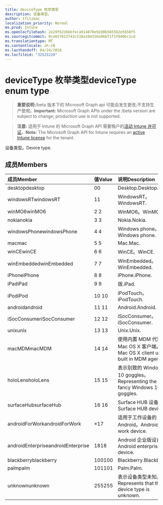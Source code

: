 ```yaml
---
title: deviceType 枚举类型
description: 设备类型。
author: tfitzmac
localization_priority: Normal
ms.prod: Intune
ms.openlocfilehash: 2e29fb236bbfeca914878e92d8b565502e5658f5
ms.sourcegitcommit: 0ce657622f42c510a104156a96bf1f1f040bc1cd
ms.translationtype: MT
ms.contentlocale: zh-CN
ms.lasthandoff: 04/24/2019
ms.locfileid: "32525220"
---
```

# <a name="devicetype-enum-type"></a><span data-ttu-id="44548-103">deviceType 枚举类型</span><span class="sxs-lookup"><span data-stu-id="44548-103">deviceType enum type</span></span>

> <span data-ttu-id="44548-104">**重要说明:**/beta 版本下的 Microsoft Graph api 可能会发生更改;不支持生产使用。</span><span class="sxs-lookup"><span data-stu-id="44548-104">**Important:** Microsoft Graph APIs under the /beta version are subject to change; production use is not supported.</span></span>

> <span data-ttu-id="44548-105">**注意:** 适用于 Intune 的 Microsoft Graph API 需要租户的[活动 Intune 许可证](https://go.microsoft.com/fwlink/?linkid=839381)。</span><span class="sxs-lookup"><span data-stu-id="44548-105">**Note:** The Microsoft Graph API for Intune requires an [active Intune license](https://go.microsoft.com/fwlink/?linkid=839381) for the tenant.</span></span>

<span data-ttu-id="44548-106">设备类型。</span><span class="sxs-lookup"><span data-stu-id="44548-106">Device type.</span></span>

## <a name="members"></a><span data-ttu-id="44548-107">成员</span><span class="sxs-lookup"><span data-stu-id="44548-107">Members</span></span>
|<span data-ttu-id="44548-108">成员</span><span class="sxs-lookup"><span data-stu-id="44548-108">Member</span></span>|<span data-ttu-id="44548-109">值</span><span class="sxs-lookup"><span data-stu-id="44548-109">Value</span></span>|<span data-ttu-id="44548-110">说明</span><span class="sxs-lookup"><span data-stu-id="44548-110">Description</span></span>|
|:---|:---|:---|
|<span data-ttu-id="44548-111">desktop</span><span class="sxs-lookup"><span data-stu-id="44548-111">desktop</span></span>|<span data-ttu-id="44548-112">0</span><span class="sxs-lookup"><span data-stu-id="44548-112">0</span></span>|<span data-ttu-id="44548-113">Desktop.</span><span class="sxs-lookup"><span data-stu-id="44548-113">Desktop.</span></span>|
|<span data-ttu-id="44548-114">windowsRT</span><span class="sxs-lookup"><span data-stu-id="44548-114">windowsRT</span></span>|<span data-ttu-id="44548-115">1</span><span class="sxs-lookup"><span data-stu-id="44548-115">1</span></span>|<span data-ttu-id="44548-116">WindowsRT。</span><span class="sxs-lookup"><span data-stu-id="44548-116">WindowsRT.</span></span>|
|<span data-ttu-id="44548-117">winMO6</span><span class="sxs-lookup"><span data-stu-id="44548-117">winMO6</span></span>|<span data-ttu-id="44548-118">2 </span><span class="sxs-lookup"><span data-stu-id="44548-118">2</span></span>|<span data-ttu-id="44548-119">WinMO6。</span><span class="sxs-lookup"><span data-stu-id="44548-119">WinMO6.</span></span>|
|<span data-ttu-id="44548-120">nokia</span><span class="sxs-lookup"><span data-stu-id="44548-120">nokia</span></span>|<span data-ttu-id="44548-121">3 </span><span class="sxs-lookup"><span data-stu-id="44548-121">3</span></span>|<span data-ttu-id="44548-122">Nokia.</span><span class="sxs-lookup"><span data-stu-id="44548-122">Nokia.</span></span>|
|<span data-ttu-id="44548-123">windowsPhone</span><span class="sxs-lookup"><span data-stu-id="44548-123">windowsPhone</span></span>|<span data-ttu-id="44548-124">4 </span><span class="sxs-lookup"><span data-stu-id="44548-124">4</span></span>|<span data-ttu-id="44548-125">Windows phone。</span><span class="sxs-lookup"><span data-stu-id="44548-125">Windows phone.</span></span>|
|<span data-ttu-id="44548-126">mac</span><span class="sxs-lookup"><span data-stu-id="44548-126">mac</span></span>|<span data-ttu-id="44548-127">5 </span><span class="sxs-lookup"><span data-stu-id="44548-127">5</span></span>|<span data-ttu-id="44548-128">Mac.</span><span class="sxs-lookup"><span data-stu-id="44548-128">Mac.</span></span>|
|<span data-ttu-id="44548-129">winCE</span><span class="sxs-lookup"><span data-stu-id="44548-129">winCE</span></span>|<span data-ttu-id="44548-130">6 </span><span class="sxs-lookup"><span data-stu-id="44548-130">6</span></span>|<span data-ttu-id="44548-131">WinCE。</span><span class="sxs-lookup"><span data-stu-id="44548-131">WinCE.</span></span>|
|<span data-ttu-id="44548-132">winEmbedded</span><span class="sxs-lookup"><span data-stu-id="44548-132">winEmbedded</span></span>|<span data-ttu-id="44548-133">7 </span><span class="sxs-lookup"><span data-stu-id="44548-133">7</span></span>|<span data-ttu-id="44548-134">WinEmbedded。</span><span class="sxs-lookup"><span data-stu-id="44548-134">WinEmbedded.</span></span>|
|<span data-ttu-id="44548-135">iPhone</span><span class="sxs-lookup"><span data-stu-id="44548-135">iPhone</span></span>|<span data-ttu-id="44548-136">8 </span><span class="sxs-lookup"><span data-stu-id="44548-136">8</span></span>|<span data-ttu-id="44548-137">iPhone.</span><span class="sxs-lookup"><span data-stu-id="44548-137">iPhone.</span></span>|
|<span data-ttu-id="44548-138">iPad</span><span class="sxs-lookup"><span data-stu-id="44548-138">iPad</span></span>|<span data-ttu-id="44548-139">9 </span><span class="sxs-lookup"><span data-stu-id="44548-139">9</span></span>|<span data-ttu-id="44548-140">版.</span><span class="sxs-lookup"><span data-stu-id="44548-140">iPad.</span></span>|
|<span data-ttu-id="44548-141">iPod</span><span class="sxs-lookup"><span data-stu-id="44548-141">iPod</span></span>|<span data-ttu-id="44548-142">10 </span><span class="sxs-lookup"><span data-stu-id="44548-142">10</span></span>|<span data-ttu-id="44548-143">iPodTouch。</span><span class="sxs-lookup"><span data-stu-id="44548-143">iPodTouch.</span></span>|
|<span data-ttu-id="44548-144">android</span><span class="sxs-lookup"><span data-stu-id="44548-144">android</span></span>|<span data-ttu-id="44548-145">11 </span><span class="sxs-lookup"><span data-stu-id="44548-145">11</span></span>|<span data-ttu-id="44548-146">Android.</span><span class="sxs-lookup"><span data-stu-id="44548-146">Android.</span></span>|
|<span data-ttu-id="44548-147">iSocConsumer</span><span class="sxs-lookup"><span data-stu-id="44548-147">iSocConsumer</span></span>|<span data-ttu-id="44548-148">12 </span><span class="sxs-lookup"><span data-stu-id="44548-148">12</span></span>|<span data-ttu-id="44548-149">iSocConsumer。</span><span class="sxs-lookup"><span data-stu-id="44548-149">iSocConsumer.</span></span>|
|<span data-ttu-id="44548-150">unix</span><span class="sxs-lookup"><span data-stu-id="44548-150">unix</span></span>|<span data-ttu-id="44548-151">13 </span><span class="sxs-lookup"><span data-stu-id="44548-151">13</span></span>|<span data-ttu-id="44548-152">Unix.</span><span class="sxs-lookup"><span data-stu-id="44548-152">Unix.</span></span>|
|<span data-ttu-id="44548-153">macMDM</span><span class="sxs-lookup"><span data-stu-id="44548-153">macMDM</span></span>|<span data-ttu-id="44548-154">14 </span><span class="sxs-lookup"><span data-stu-id="44548-154">14</span></span>|<span data-ttu-id="44548-155">使用内置 MDM 代理的 Mac OS X 客户端。</span><span class="sxs-lookup"><span data-stu-id="44548-155">Mac OS X client using built in MDM agent.</span></span>|
|<span data-ttu-id="44548-156">holoLens</span><span class="sxs-lookup"><span data-stu-id="44548-156">holoLens</span></span>|<span data-ttu-id="44548-157">15 </span><span class="sxs-lookup"><span data-stu-id="44548-157">15</span></span>|<span data-ttu-id="44548-158">表示别致的 Windows 10 goggles。</span><span class="sxs-lookup"><span data-stu-id="44548-158">Representing the fancy Windows 10 goggles.</span></span>|
|<span data-ttu-id="44548-159">surfaceHub</span><span class="sxs-lookup"><span data-stu-id="44548-159">surfaceHub</span></span>|<span data-ttu-id="44548-160">16 </span><span class="sxs-lookup"><span data-stu-id="44548-160">16</span></span>|<span data-ttu-id="44548-161">Surface HUB 设备。</span><span class="sxs-lookup"><span data-stu-id="44548-161">Surface HUB device.</span></span>|
|<span data-ttu-id="44548-162">androidForWork</span><span class="sxs-lookup"><span data-stu-id="44548-162">androidForWork</span></span>|<span data-ttu-id="44548-163">×</span><span class="sxs-lookup"><span data-stu-id="44548-163">17</span></span>|<span data-ttu-id="44548-164">适用于工作设备的 Android。</span><span class="sxs-lookup"><span data-stu-id="44548-164">Android for work device.</span></span>|
|<span data-ttu-id="44548-165">androidEnterprise</span><span class="sxs-lookup"><span data-stu-id="44548-165">androidEnterprise</span></span>|<span data-ttu-id="44548-166">18</span><span class="sxs-lookup"><span data-stu-id="44548-166">18</span></span>|<span data-ttu-id="44548-167">Android 企业版设备。</span><span class="sxs-lookup"><span data-stu-id="44548-167">Android enterprise device.</span></span>|
|<span data-ttu-id="44548-168">blackberry</span><span class="sxs-lookup"><span data-stu-id="44548-168">blackberry</span></span>|<span data-ttu-id="44548-169">100</span><span class="sxs-lookup"><span data-stu-id="44548-169">100</span></span>|<span data-ttu-id="44548-170">Blackberry.</span><span class="sxs-lookup"><span data-stu-id="44548-170">Blackberry.</span></span>|
|<span data-ttu-id="44548-171">palm</span><span class="sxs-lookup"><span data-stu-id="44548-171">palm</span></span>|<span data-ttu-id="44548-172">101</span><span class="sxs-lookup"><span data-stu-id="44548-172">101</span></span>|<span data-ttu-id="44548-173">Palm.</span><span class="sxs-lookup"><span data-stu-id="44548-173">Palm.</span></span>|
|<span data-ttu-id="44548-174">unknown</span><span class="sxs-lookup"><span data-stu-id="44548-174">unknown</span></span>|<span data-ttu-id="44548-175">255</span><span class="sxs-lookup"><span data-stu-id="44548-175">255</span></span>|<span data-ttu-id="44548-176">表示设备类型未知。</span><span class="sxs-lookup"><span data-stu-id="44548-176">Represents that the device type is unknown.</span></span>|




